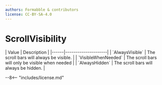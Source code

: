 ```yaml
---
authors: Formabble & contributors
license: CC-BY-SA-4.0
---
```



# ScrollVisibility

<div class="sh-parameters" markdown="1">
| Value  | Description |
|------|---------------------|
| `AlwaysVisible` | The scroll bars will always be visible. |
| `VisibleWhenNeeded` | The scroll bars will only be visible when needed |
| `AlwaysHidden` | The scroll bars will always be hidden. |

</div>

--8<-- "includes/license.md"

